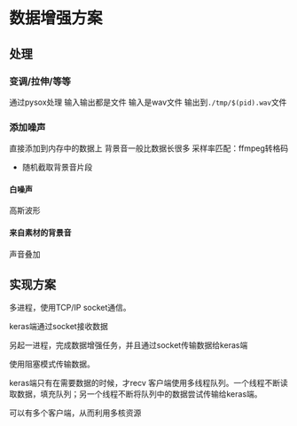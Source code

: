 # 数据增强方案
## 处理
### 变调/拉伸/等等
通过pysox处理
输入输出都是文件
输入是wav文件
输出到`./tmp/$(pid).wav`文件
### 添加噪声
直接添加到内存中的数据上
背景音一般比数据长很多
采样率匹配：ffmpeg转格码
* 随机截取背景音片段

#### 白噪声
高斯波形

#### 来自素材的背景音
声音叠加


## 实现方案
多进程，使用TCP/IP socket通信。

keras端通过socket接收数据

另起一进程，完成数据增强任务，并且通过socket传输数据给keras端

使用阻塞模式传输数据。

keras端只有在需要数据的时候，才recv
客户端使用多线程队列。一个线程不断读取数据，填充队列；另一个线程不断将队列中的数据尝试传输给keras端。

可以有多个客户端，从而利用多核资源
